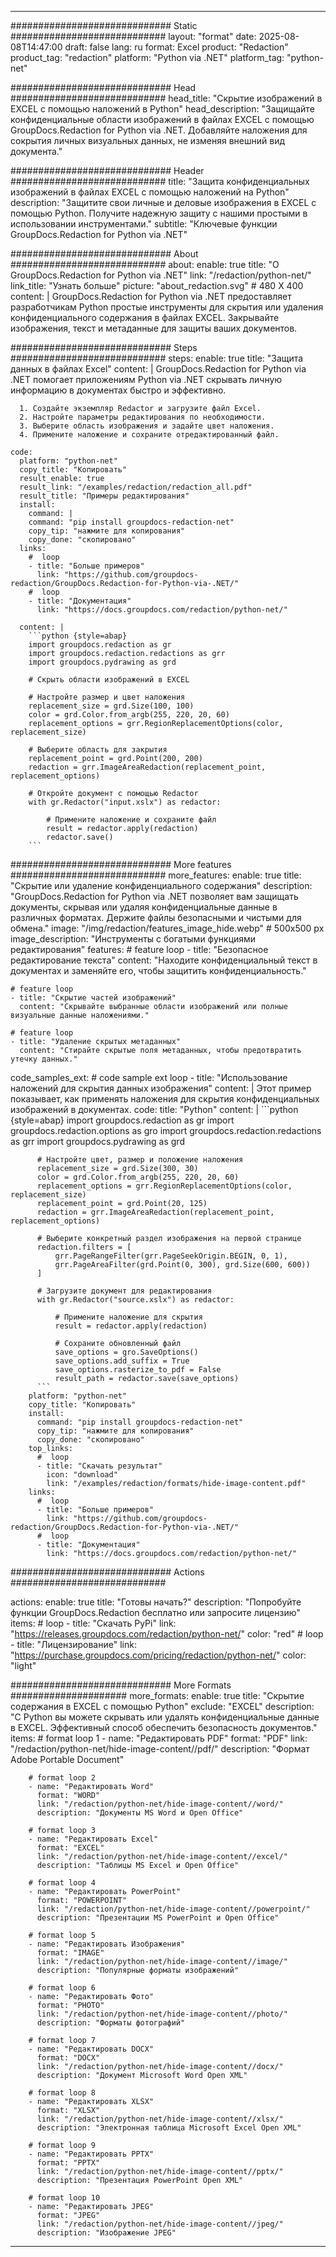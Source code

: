 
---
############################# Static ############################
layout: "format"
date:  2025-08-08T14:47:00
draft: false
lang: ru
format: Excel
product: "Redaction"
product_tag: "redaction"
platform: "Python via .NET"
platform_tag: "python-net"

############################# Head ############################
head_title: "Скрытие изображений в EXCEL с помощью наложений в Python"
head_description: "Защищайте конфиденциальные области изображений в файлах EXCEL с помощью GroupDocs.Redaction for Python via .NET. Добавляйте наложения для сокрытия личных визуальных данных, не изменяя внешний вид документа."

############################# Header ############################
title: "Защита конфиденциальных изображений в файлах EXCEL с помощью наложений на Python" 
description: "Защитите свои личные и деловые изображения в EXCEL с помощью Python. Получите надежную защиту с нашими простыми в использовании инструментами."
subtitle: "Ключевые функции GroupDocs.Redaction for Python via .NET" 

############################# About ############################
about:
    enable: true
    title: "О GroupDocs.Redaction for Python via .NET"
    link: "/redaction/python-net/"
    link_title: "Узнать больше"
    picture: "about_redaction.svg" # 480 X 400
    content: |
       GroupDocs.Redaction for Python via .NET предоставляет разработчикам Python простые инструменты для скрытия или удаления конфиденциального содержания в файлах EXCEL. Закрывайте изображения, текст и метаданные для защиты ваших документов.

############################# Steps ############################
steps:
    enable: true
    title: "Защита данных в файлах Excel"
    content: |
      GroupDocs.Redaction for Python via .NET помогает приложениям Python via .NET скрывать личную информацию в документах быстро и эффективно.
      
      1. Создайте экземпляр Redactor и загрузите файл Excel.
      2. Настройте параметры редактирования по необходимости.
      3. Выберите область изображения и задайте цвет наложения.
      4. Примените наложение и сохраните отредактированный файл.
   
    code:
      platform: "python-net"
      copy_title: "Копировать"
      result_enable: true
      result_link: "/examples/redaction/redaction_all.pdf"
      result_title: "Примеры редактирования"
      install:
        command: |
        command: "pip install groupdocs-redaction-net"
        copy_tip: "нажмите для копирования"
        copy_done: "скопировано"
      links:
        #  loop
        - title: "Больше примеров"
          link: "https://github.com/groupdocs-redaction/GroupDocs.Redaction-for-Python-via-.NET/"
        #  loop
        - title: "Документация"
          link: "https://docs.groupdocs.com/redaction/python-net/"
          
      content: |
        ```python {style=abap}
        import groupdocs.redaction as gr
        import groupdocs.redaction.redactions as grr
        import groupdocs.pydrawing as grd

        # Скрыть области изображений в EXCEL

        # Настройте размер и цвет наложения
        replacement_size = grd.Size(100, 100)
        color = grd.Color.from_argb(255, 220, 20, 60)
        replacement_options = grr.RegionReplacementOptions(color, replacement_size)

        # Выберите область для закрытия
        replacement_point = grd.Point(200, 200)
        redaction = grr.ImageAreaRedaction(replacement_point, replacement_options)
                
        # Откройте документ с помощью Redactor
        with gr.Redactor("input.xslx") as redactor:

            # Примените наложение и сохраните файл
            result = redactor.apply(redaction)
            redactor.save()
        ```            


############################# More features ############################
more_features:
  enable: true
  title: "Скрытие или удаление конфиденциального содержания"
  description: "GroupDocs.Redaction for Python via .NET позволяет вам защищать документы, скрывая или удаляя конфиденциальные данные в различных форматах. Держите файлы безопасными и чистыми для обмена."
  image: "/img/redaction/features_image_hide.webp" # 500x500 px
  image_description: "Инструменты с богатыми функциями редактирования"
  features:
    # feature loop
    - title: "Безопасное редактирование текста"
      content: "Находите конфиденциальный текст в документах и заменяйте его, чтобы защитить конфиденциальность."

    # feature loop
    - title: "Скрытие частей изображений"
      content: "Скрывайте выбранные области изображений или полные визуальные данные наложениями."

    # feature loop
    - title: "Удаление скрытых метаданных"
      content: "Стирайте скрытые поля метаданных, чтобы предотвратить утечку данных."
      
  code_samples_ext:
    # code sample ext loop
    - title: "Использование наложений для скрытия данных изображения"
      content: |
        Этот пример показывает, как применять наложения для скрытия конфиденциальных изображений в документах.
      code:
        title: "Python"
        content: |
          ```python {style=abap}
          import groupdocs.redaction as gr
          import groupdocs.redaction.options as gro
          import groupdocs.redaction.redactions as grr
          import groupdocs.pydrawing as grd

          # Настройте цвет, размер и положение наложения
          replacement_size = grd.Size(300, 30)
          color = grd.Color.from_argb(255, 220, 20, 60)
          replacement_options = grr.RegionReplacementOptions(color, replacement_size)
          replacement_point = grd.Point(20, 125)
          redaction = grr.ImageAreaRedaction(replacement_point, replacement_options)

          # Выберите конкретный раздел изображения на первой странице
          redaction.filters = [
              grr.PageRangeFilter(grr.PageSeekOrigin.BEGIN, 0, 1),
              grr.PageAreaFilter(grd.Point(0, 300), grd.Size(600, 600))
          ]

          # Загрузите документ для редактирования
          with gr.Redactor("source.xslx") as redactor:

              # Примените наложение для скрытия
              result = redactor.apply(redaction)

              # Сохраните обновленный файл
              save_options = gro.SaveOptions()
              save_options.add_suffix = True
              save_options.rasterize_to_pdf = False
              result_path = redactor.save(save_options)
          ```
        platform: "python-net"
        copy_title: "Копировать"
        install:
          command: "pip install groupdocs-redaction-net"
          copy_tip: "нажмите для копирования"
          copy_done: "скопировано"
        top_links:
          #  loop
          - title: "Скачать результат"
            icon: "download"
            link: "/examples/redaction/formats/hide-image-content.pdf"
        links:
          #  loop
          - title: "Больше примеров"
            link: "https://github.com/groupdocs-redaction/GroupDocs.Redaction-for-Python-via-.NET/"
          #  loop
          - title: "Документация"
            link: "https://docs.groupdocs.com/redaction/python-net/"


############################# Actions ############################

actions:
  enable: true
  title: "Готовы начать?"
  description: "Попробуйте функции GroupDocs.Redaction бесплатно или запросите лицензию"
  items:
    #  loop
    - title: "Скачать PyPi"
      link: "https://releases.groupdocs.com/redaction/python-net/"
      color: "red"
        #  loop
    - title: "Лицензирование"
      link: "https://purchase.groupdocs.com/pricing/redaction/python-net/"
      color: "light"


############################# More Formats #####################
more_formats:
    enable: true
    title: "Скрытие содержания в EXCEL с помощью Python"
    exclude: "EXCEL"
    description: "С Python вы можете скрывать или удалять конфиденциальные данные в EXCEL. Эффективный способ обеспечить безопасность документов."
    items: 
        # format loop 1
        - name: "Редактировать PDF"
          format: "PDF"
          link: "/redaction/python-net/hide-image-content//pdf/"
          description: "Формат Adobe Portable Document"

        # format loop 2
        - name: "Редактировать Word"
          format: "WORD"
          link: "/redaction/python-net/hide-image-content//word/"
          description: "Документы MS Word и Open Office"
          
        # format loop 3
        - name: "Редактировать Excel"
          format: "EXCEL"
          link: "/redaction/python-net/hide-image-content//excel/"
          description: "Таблицы MS Excel и Open Office"

        # format loop 4
        - name: "Редактировать PowerPoint"
          format: "POWERPOINT"
          link: "/redaction/python-net/hide-image-content//powerpoint/"
          description: "Презентации MS PowerPoint и Open Office"

        # format loop 5
        - name: "Редактировать Изображения"
          format: "IMAGE"
          link: "/redaction/python-net/hide-image-content//image/"
          description: "Популярные форматы изображений"

        # format loop 6
        - name: "Редактировать Фото"
          format: "PHOTO"
          link: "/redaction/python-net/hide-image-content//photo/"
          description: "Форматы фотографий"

        # format loop 7
        - name: "Редактировать DOCX"
          format: "DOCX"
          link: "/redaction/python-net/hide-image-content//docx/"
          description: "Документ Microsoft Word Open XML"
          
        # format loop 8
        - name: "Редактировать XLSX"
          format: "XLSX"
          link: "/redaction/python-net/hide-image-content//xlsx/"
          description: "Электронная таблица Microsoft Excel Open XML"
          
        # format loop 9
        - name: "Редактировать PPTX"
          format: "PPTX"
          link: "/redaction/python-net/hide-image-content//pptx/"
          description: "Презентация PowerPoint Open XML"

        # format loop 10
        - name: "Редактировать JPEG"
          format: "JPEG"
          link: "/redaction/python-net/hide-image-content//jpeg/"
          description: "Изображение JPEG"


---